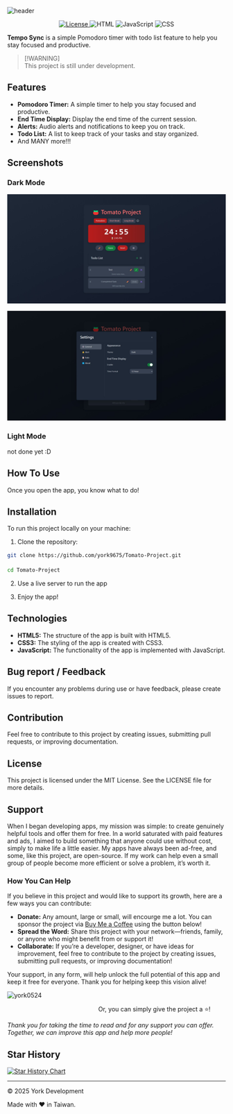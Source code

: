 ![header](https://capsule-render.vercel.app/api?type=waving&height=300&color=gradient&text=🍅%20Tomato%20Project&desc=A%20simple%20Pomodoro%20timer%20to%20help%20you%20stay%20focused%20and%20productive&fontAlignY=40&animation=twinkling)

<p align="center">
  <a href="#License" target="_blank">
    <img alt="License" src="https://img.shields.io/github/license/york9675/Tomato-Project?logo=github&style=for-the-badge" />
  </a>
    <img src="https://img.shields.io/badge/-HTML-E34F26?style=for-the-badge&logo=html5&logoColor=white" alt="HTML"/>
  </a>
  <a>
    <img src="https://img.shields.io/badge/-JavaScript-F7DF1E?style=for-the-badge&logo=javascript&logoColor=black" alt="JavaScript"/>
  </a>
  <a>
    <img src="https://img.shields.io/badge/-CSS-1572B6?style=for-the-badge&logo=css3&logoColor=white" alt="CSS"/>
  </a>
</p>

**Tempo Sync** is a simple Pomodoro timer with todo list feature to help you stay focused and productive.

> [!WARNING]\
> This project is still under development.

## Features

- **Pomodoro Timer:** A simple timer to help you stay focused and productive.
- **End Time Display:** Display the end time of the current session.
- **Alerts:** Audio alerts and notifications to keep you on track.
- **Todo List:** A list to keep track of your tasks and stay organized.
- And MANY more!!!

## Screenshots

### Dark Mode

![Screenshot1](./Screenshot1.jpeg)

![Screenshot2](./Screenshot2.jpeg)

### Light Mode

not done yet :D

## How To Use

Once you open the app, you know what to do!

## Installation

To run this project locally on your machine:

1. Clone the repository:

```bash
git clone https://github.com/york9675/Tomato-Project.git

cd Tomato-Project
```

2. Use a live server to run the app

3. Enjoy the app!

## Technologies

- **HTML5:** The structure of the app is built with HTML5.
- **CSS3:** The styling of the app is created with CSS3.
- **JavaScript:** The functionality of the app is implemented with JavaScript.

## Bug report / Feedback

If you encounter any problems during use or have feedback, please create issues to report.

## Contribution

Feel free to contribute to this project by creating issues, submitting pull requests, or improving documentation.

## License

This project is licensed under the MIT License. See the LICENSE file for more details.

## Support

When I began developing apps, my mission was simple: to create genuinely helpful tools and offer them for free. In a world saturated with paid features and ads, I aimed to build something that anyone could use without cost, simply to make life a little easier. My apps have always been ad-free, and some, like this project, are open-source. If my work can help even a small group of people become more efficient or solve a problem, it’s worth it.

### How You Can Help

If you believe in this project and would like to support its growth, here are a few ways you can contribute:

- **Donate:** Any amount, large or small, will encourge me a lot. You can sponsor the project via [Buy Me a Coffee](https://buymeacoffee.com/york0524) using the button below!
- **Spread the Word:** Share this project with your network—friends, family, or anyone who might benefit from or support it!
- **Collaborate:** If you’re a developer, designer, or have ideas for improvement, feel free to contribute to the project by creating issues, submitting pull requests, or improving documentation!

Your support, in any form, will help unlock the full potential of this app and keep it free for everyone. Thank you for helping keep this vision alive!

<p><a href="https://www.buymeacoffee.com/york0524"> <img align="left" src="https://cdn.buymeacoffee.com/buttons/v2/default-yellow.png" height="50" width="210" alt="york0524" /></a></p><br>

Or, you can simply give the project a :star:!

_Thank you for taking the time to read and for any support you can offer. Together, we can improve this app and help more people!_

## Star History

[![Star History Chart](https://api.star-history.com/svg?repos=york9675/Tomato-Project&type=Date)](https://star-history.com/#york9675/Tomato-Project&Date)

***

© 2025 York Development

Made with :heart: in Taiwan.